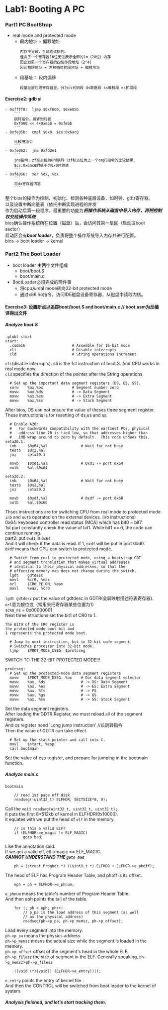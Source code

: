 # Lab1: Booting A PC
### Part1 PC BootStrap
- real mode and protected mode
	- 段内地址 + 偏移地址
		```
		内存不分段，全部连续排列。
		但由于一个寄存器16位无法表示全部的1m（20位）内存
		因此取另一个寄存器的四位作段地址（2^4)
		因此物理地址 = 左移四位的段地址 + 偏移地址
		```
	- 段基址： 段内偏移
		``` 
		段基址放在段寄存器里，分为cs代码段 ds数据段 ss堆栈段 es扩展段 
		```
#### Exercise2: gdb si
	- 0xffff0:	ljmp $0xf000, $0xe05b
		```
		跳转指令，跳转到后者
		0xf000 << 4+0xe5b = 0xfe5b
		```
	- 0xfe05b:	cmpl $0x0, $cs:0x6ac8
		```
		比较用指令
		```
	- 0xfe062:	jne 0xfd2e1
		```
		jne指令，zf标志位为0时跳转（zf标志位为上一个cmpl指令的比较结果，
		$cs:0x6ac8的值不为0x0时跳转
		```
	- 0xfe066:	xor %dx, %dx
		```
		将dx寄存器清零
		```
整个bios的操作为控制、初始化、检测各种底层设备，如时钟、gdtr寄存器。  
以及设置中断向量表（依托中断实现进程的并发  
作为启动后第一段程序，最重要的功能为***把操作系统从磁盘中导入内存，再把控制权交给操作系统***  
bios确认操作系统所在位置（磁盘）后，会访问其第一扇区（启动区boot sector）  
启动区会有***boot loader***，负责将整个操作系统导入内存并进行配置。  
bios -> boot loader -> kernel
### Part2 The Boot Loader
- boot loader 由两个文件组成
	- boot/boot.S
	- boot/main.c
- BootLoader必须完成的两件事
	- 将cpu从real mode转向32-bit protected mode
	- 通过x86 i/o指令，访问IDE磁盘设备寄存器，从磁盘中读取内核。
#### Exercise3: 设置断点以追踪boot/boot.S and boot/main.c // boot.asm为反编译得出文件
##### Analyze boot.S
```
.globl start
start:
  .code16                     # Assemble for 16-bit mode
  cli                         # Disable interrupts
  cld                         # String operations increment
```
```cli```(disable interrupts). cli is the 1st instruction of boot.S. And CPU works in real mode now.  
```cld``` specifies the direction of the pointer after the String operations.  
```
  # Set up the important data segment registers (DS, ES, SS).
  xorw    %ax,%ax             # Segment number zero
  movw    %ax,%ds             # -> Data Segment
  movw    %ax,%es             # -> Extra Segment
  movw    %ax,%ss             # -> Stack Segment
```
After bios, OS can not ensure the value of theses three segment register.  
These instructions is for resetting of ds,es and ss.  
```
  # Enable A20:
  #   For backwards compatibility with the earliest PCs, physical
  #   address line 20 is tied low, so that addresses higher than
  #   1MB wrap around to zero by default.  This code undoes this.
seta20.1:
  inb     $0x64,%al               # Wait for not busy
  testb   $0x2,%al
  jnz     seta20.1

  movb    $0xd1,%al               # 0xd1 -> port 0x64
  outb    %al,$0x64

seta20.2:
  inb     $0x64,%al               # Wait for not busy 
  testb   $0x2,%al
  jnz     seta20.2

  movb    $0xdf,%al               # 0xdf -> port 0x60
  outb    %al,$0x60
```
Thses instructions are for switching CPU from real mode to protected mode.  
```inb``` and ```outb``` operated on the external devices. (i/o instructions)  
0x64: keyboaed controller read status (MCA) which has bit0 ~ bit7.  
1st part constantly check the value of bit1. While bit1 == 0, the code can continue running.  
part2: put ```0xd1``` in ```0x64```  
And it will check if the data is read. if 1, ```oxdf``` will be put in port 0x60.  
```0xdf``` means that CPU can switch to protected mode.  
```
  # Switch from real to protected mode, using a bootstrap GDT
  # and segment translation that makes virtual addresses 
  # identical to their physical addresses, so that the 
  # effective memory map does not change during the switch.
  lgdt    gdtdesc
  movl    %cr0, %eax
  orl     $CR0_PE_ON, %eax
  movl    %eax, %cr0
```
```lgdt	gdtdesc``` put the value of gdtdesc in GDTR(全局映射描述符表寄存器).  
```orl```意为按位或（常用来把寄存器某些位置为1）  
```$CR0_PE``` = 0x00000001  
Next three structions set the bit1 of CR0 to 1.  
```
The Bit0 of the CR0 register is 
the protected mode boot bit and 
1 represents the protected mode boot.
```
```
  # Jump to next instruction, but in 32-bit code segment.
  # Switches processor into 32-bit mode.
  ljmp    $PROT_MODE_CSEG, $protcseg
```
SWITCH TO THE 32-BIT PROTECTED MODE!!!
```
protcseg:
  # Set up the protected-mode data segment registers
  movw    $PROT_MODE_DSEG, %ax    # Our data segment selector
  movw    %ax, %ds                # -> DS: Data Segment
  movw    %ax, %es                # -> ES: Extra Segment
  movw    %ax, %fs                # -> FS
  movw    %ax, %gs                # -> GS
  movw    %ax, %ss                # -> SS: Stack Segment
```
Set the data segment registers.  
After loading the GDTR Register, we must reload all of the segment registers.  
And cs register need 'Long jump instruction'  //长跳转指令  
Then the value of GDTR can take effect.
```
  # Set up the stack pointer and call into C.
  movl    $start, %esp
  call bootmain
```
Set the value of esp register, and prepare for jumping in the bootmain function.
##### Analyze main.c
```bootmain```
```
	// read 1st page off disk
	readseg((uint32_t) ELFHDR, SECTSIZE*8, 0);
```
Call the ```void readseg(uint32_t, uint32_t, uint32_t);```  
it puts the first 8\*512kb of kernel in ELFHDR(0x10000).  
it equates with we put the head of ```elf``` in the memory.  
```
	// is this a valid ELF?
	if (ELFHDR->e_magic != ELF_MAGIC)
		goto bad;
```
Like the annotation said.  
If we get a valid elf, elf->magic == ELF_MAGIC.  
***CANNOT UNDERSTAND THE ```goto bad```***
```
	ph = (struct Proghdr *) ((uint8_t *) ELFHDR + ELFHDR->e_phoff);
```
The head of ELF has Program Header Table, and phoff is its offset.  
```
	eph = ph + ELFHDR->e_phnum;
```
```e_phnum``` means the table's number of Program Header Table.  
And then eph points the tail of the table.  
```
	for (; ph < eph; ph++)
		// p_pa is the load address of this segment (as well
		// as the physical address)
		readseg(ph->p_pa, ph->p_memsz, ph->p_offset);
```
Load every segment into the memory.  
```ph->p_pa``` means the physics address  
```ph->p_memsz``` means the actual size while the segment is loaded in the memory.  
```ph->p_offset``` offset of the segment's head in the whole ELF.  
```ph->p_filesz``` the size of segment in the ELF. Generally speaking, ```ph->p_memsz```>```ph->p_filesz```
```
	((void (*)(void)) (ELFHDR->e_entry))();
```
```e_entry``` points the entry of kernel file.  
And then the CONTROL will be switched from boot loader to the kernel of system.  
##### Analysis finished, and let's start tracking them.
